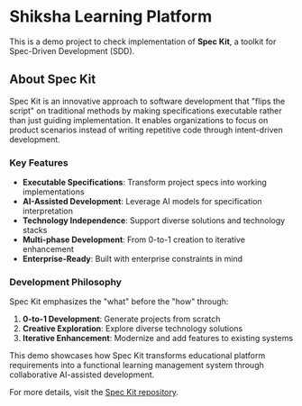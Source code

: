# Shiksha Learning Platform

This is a demo project to check implementation of **Spec Kit**, a toolkit for Spec-Driven Development (SDD).

## About Spec Kit

Spec Kit is an innovative approach to software development that "flips the script" on traditional methods by making specifications executable rather than just guiding implementation. It enables organizations to focus on product scenarios instead of writing repetitive code through intent-driven development.

### Key Features
- **Executable Specifications**: Transform project specs into working implementations
- **AI-Assisted Development**: Leverage AI models for specification interpretation
- **Technology Independence**: Support diverse solutions and technology stacks
- **Multi-phase Development**: From 0-to-1 creation to iterative enhancement
- **Enterprise-Ready**: Built with enterprise constraints in mind

### Development Philosophy
Spec Kit emphasizes the "what" before the "how" through:
1. **0-to-1 Development**: Generate projects from scratch
2. **Creative Exploration**: Explore diverse technology solutions
3. **Iterative Enhancement**: Modernize and add features to existing systems

This demo showcases how Spec Kit transforms educational platform requirements into a functional learning management system through collaborative AI-assisted development.

For more details, visit the [Spec Kit repository](https://github.com/github/spec-kit).